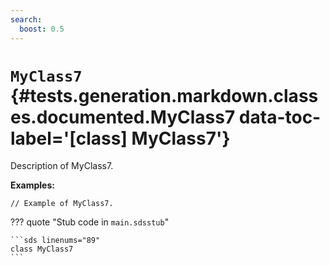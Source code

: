 ```yaml
---
search:
  boost: 0.5
---
```


[//]: # (DO NOT EDIT THIS FILE DIRECTLY. Instead, edit the corresponding stub file and execute `npm run docs:api`.)

# <code class="doc-symbol doc-symbol-class"></code> `MyClass7` {#tests.generation.markdown.classes.documented.MyClass7 data-toc-label='[class] MyClass7'}

Description of MyClass7.

**Examples:**

```sds hl_lines="1"
// Example of MyClass7.
```

??? quote "Stub code in `main.sdsstub`"

    ```sds linenums="89"
    class MyClass7
    ```
